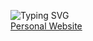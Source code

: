 ![Typing SVG](https://readme-typing-svg.herokuapp.com?font=roboto&color=%23F7C51D&size=18&vCenter=true&height=16&lines=Hi+there+%2CI'm+Kiruthick;You+can+c%C3%B8ntact+me+via+email.;Hi+there%2C+I'm+3rd+year+CSE+student;Hi+there%2C+I+used+to+listen+music+&+stuffs.)
<br>
<a href="https://kiruthickk.github.io/KiruthickK/" target="blank"> Personal Website</a>



<!--
**KiruthickK/KiruthickK** is a ✨ _special_ ✨ repository because its `README.md` (this file) appears on your GitHub profile.
<h2>
  Hello there, my name is Kiruthick and I have a passion for making websites and undertaking Python projects. In my free time, I enjoy playing games and listening to music. I am constantly looking for ways to expand my knowledge and improve my skills in these areas. I am excited about the possibilities that technology offers and am always eager to learn new things.</h2>
Here are some ideas to get you started:

- 🔭 I’m currently a 3rd year B.Tech CSE student <!-- working on ... 
- 🌱 I’m currently learning ...
- 👯 I’m looking to collaborate on ...
- 🤔 I’m looking for help with ...
- 💬 Ask me about ...
- 📫 How to reach me: ...
- 😄 Pronouns: ...
- ⚡ Fun fact: ...

-->
